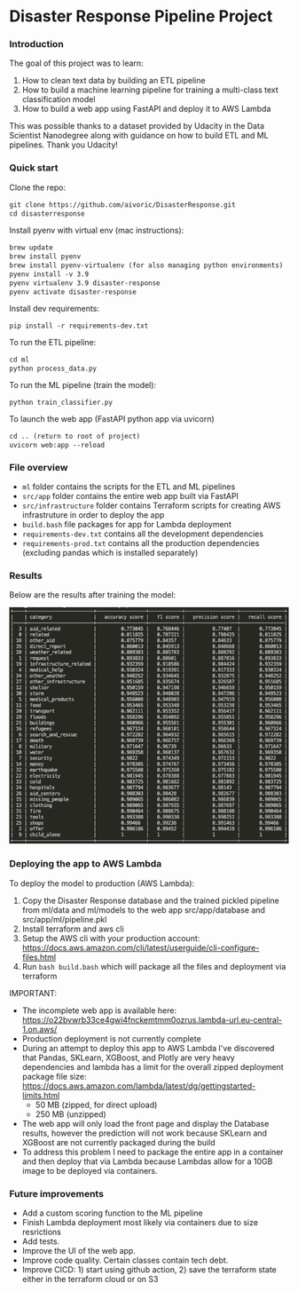 # Disaster Response Pipeline Project

### Introduction

The goal of this project was to learn:
1) How to clean text data by building an ETL pipeline
2) How to build a machine learning pipeline for training a multi-class text classification model
3) How to build a web app using FastAPI and deploy it to AWS Lambda

This was possible thanks to a dataset provided by Udacity in the Data Scientist Nanodegree along with guidance
on how to build ETL and ML pipelines. Thank you Udacity!

### Quick start

Clone the repo:
```
git clone https://github.com/aivoric/DisasterResponse.git
cd disasterresponse
```

Install pyenv with virtual env (mac instructions):
```
brew update
brew install pyenv
brew install pyenv-virtualenv (for also managing python environments)
pyenv install -v 3.9
pyenv virtualenv 3.9 disaster-response
pyenv activate disaster-response
```

Install dev requirements:
```
pip install -r requirements-dev.txt
```

To run the ETL pipeline:
```
cd ml
python process_data.py
```

To run the ML pipeline (train the model):
```
python train_classifier.py
```

To launch the web app (FastAPI python app via uvicorn)
```
cd .. (return to root of project)
uvicorn web:app --reload
```

### File overview

* `ml` folder contains the scripts for the ETL and ML pipelines
* `src/app` folder contains the entire web app built via FastAPI
* `src/infrastructure` folder contains Terraform scripts for creating AWS infrastruture in order to deploy the app
* `build.bash` file packages for app for Lambda deployment
* `requirements-dev.txt` contains all the development dependencies
* `requirements-prod.txt` contains all the production dependencies (excluding pandas which is installed separately)

### Results

Below are the results after training the model:

![Disaster Response Results](https://github.com/aivoric/DisasterResponse/blob/main/ml/results/model-results.png?raw=true)

### Deploying the app to AWS Lambda

To deploy the model to production (AWS Lambda):

1. Copy the Disaster Response database and the trained pickled pipeline from ml/data and ml/models to the web app src/app/database and src/app/ml/pipeline.pkl
2. Install terraform and aws cli
3. Setup the AWS cli with your production account: https://docs.aws.amazon.com/cli/latest/userguide/cli-configure-files.html
4. Run `bash build.bash` which will package all the files and deployment via terraform

IMPORTANT:
* The incomplete web app is available here: https://o22bvwrb33ce4gwi4fnckemtmm0ozrus.lambda-url.eu-central-1.on.aws/
* Production deployment is not currently complete
* During an attempt to deploy this app to AWS Lambda I've discovered that Pandas, SKLearn, XGBoost, and Plotly are very heavy dependencies and lambda has a limit for the overall zipped
deployment package file size: https://docs.aws.amazon.com/lambda/latest/dg/gettingstarted-limits.html
   * 50 MB (zipped, for direct upload)
   * 250 MB (unzipped)
* The web app will only load the front page and display the Database results, however the prediction will not work because SKLearn and XGBoost are not currently packaged during the build
* To address this problem I need to package the entire app in a container and then deploy that via Lambda because Lambdas allow for a 10GB image to be deployed via containers.

### Future improvements
* Add a custom scoring function to the ML pipeline
* Finish Lambda deployment most likely via containers due to size resrictions
* Add tests.
* Improve the UI of the web app.
* Improve code quality. Certain classes contain tech debt.
* Improve CICD: 1) start using github action, 2) save the terraform state either in the terraform cloud or on S3